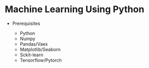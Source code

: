 # Machine Learning Using Python

- Prerequisites

  - Python
  - Numpy
  - Pandas/Vaex
  - Matplotlib/Seaborn
  - Sckit-learn
  - Tensorflow/Pytorch
